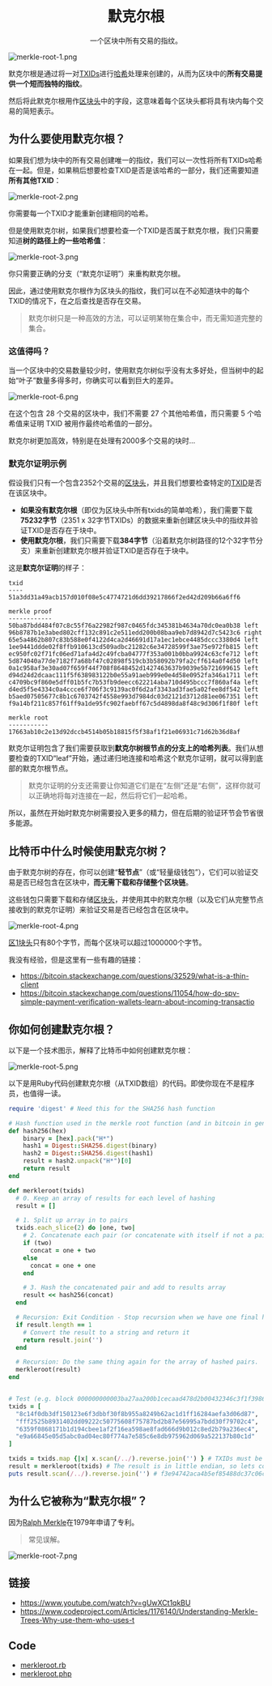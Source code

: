 # <center>默克尔根</center>
<center>一个区块中所有交易的指纹。</center>

![merkle-root-1.png](img/merkle-root-1.png)

默克尔根是通过将一对[TXIDs](../../../Transaction/TXID/TXID.md)进行[哈希](../../../Other/Hash%20Function/Hash%20Function.md)处理来创建的，从而为区块中的**所有交易提供一个短而独特的指纹**。

然后将此默克尔根用作[区块头](../../block-header/block-header.md)中的字段，这意味着每个区块头都将具有块内每个交易的简短表示。

## 为什么要使用默克尔根？

如果我们想为块中的所有交易创建唯一的指纹，我们可以一次性将所有TXIDs哈希在一起。但是，如果稍后想要检查TXID是否是该哈希的一部分，我们还需要知道**所有其他TXID**：

![merkle-root-2.png](img/merkle-root-2.png)

你需要每一个TXID才能重新创建相同的哈希。

但是使用默克尔树，如果我们想要检查一个TXID是否属于默克尔根，我们只需要知道**树的路径上的一些哈希值**：

![merkle-root-3.png](img/merkle-root-3.png)

你只需要正确的分支（“默克尔证明”）来重构默克尔根。

因此，通过使用默克尔根作为区块头的指纹，我们可以在不必知道块中的每个TXID的情况下，在之后查找是否存在交易。

>默克尔树只是一种高效的方法，可以证明某物在集合中，而无需知道完整的集合。

### 这值得吗？

当一个区块中的交易数量较少时，使用默克尔树似乎没有太多好处，但当树中的起始“叶子”数量多得多时，你确实可以看到巨大的差异。

![merkle-root-6.png](img/merkle-root-6.png)

在这个包含 28 个交易的区块中，我们不需要 27 个其他哈希值，而只需要 5 个哈希值来证明 TXID 被用作最终哈希值的一部分。

默克尔树更加高效，特别是在处理有2000多个交易的块时...

### 默克尔证明示例

假设我们只有一个包含2352个交易的[区块头](../block-header.md)，并且我们想要检查特定的[TXID](../../../Transaction/TXID/TXID.md)是否在该区块中。

* **如果没有默克尔根**（即仅为区块头中所有txids的简单哈希），我们需要下载**75232字节**（2351 x 32字节TXIDs）的数据来重新创建区块头中的指纹并验证TXID是否存在于块中。
* **使用默克尔根**，我们只需要下载**384字节**（沿着默克尔树路径的12个32字节分支）来重新创建默克尔根并验证TXID是否存在于块中。

这是**默克尔证明**的样子：
```
txid
----
51a3dd31a49acb157d010f08e5c4774721d6dd39217866f2ed42d209b66a6ff6

merkle proof
------------
50ba87bdd484f07c8c55f76a22982f987c0465fdc345381b4634a70dc0ea0b38 left
96b8787b1e3abed802cff132c891c2e511edd200b08baa9eb7d8942d7c5423c6 right
65e5a4862b807c83b588e0f4122d4ca2d46691d17a1ec1ebce4485dccc3380d4 left
1ee9441ddde02f8ffb910613cd509adbc21282c6e34728599f3ae75e972fb815 left
ec950fc02f71fc06ed71afa4d2c49fcba04777f353a001b0bba9924c63cfe712 left
5d874040a77de7182f7a68bf47c02898f519cb3b58092b79fa2cff614a0f4d50 left
0a1c958af3e30ad07f659f44f708f8648452d1427463637b9039e5b721699615 left
d94d24d2dcaac111f5f638983122b0e55a91aeb999e0e4d58e0952fa346a1711 left
c4709bc9f860e5dff01b5fc7b53fb9deecc622214aba710d495bccc7f860af4a left
d4ed5f5e4334c0a4ccce6f706f3c9139ac0f6d2af3343ad3fae5a02fee8df542 left
b5aed07505677c8b1c6703742f4558e993d7984dc03d2121d3712d81ee067351 left
f9a14bf211c857f61ff9a1de95fc902faebff67c5d4898da8f48c9d306f1f80f left

merkle root
-----------
17663ab10c2e13d92dccb4514b05b18815f5f38af1f21e06931c71d62b36d8af
```

默克尔证明包含了我们需要获取到**默克尔树根节点的分支上的哈希列表**。我们从想要检查的TXID“leaf”开始，通过递归地连接和哈希这个默克尔证明，就可以得到底部的默克尔根节点。

>默克尔证明的分支还需要让你知道它们是在“左侧”还是“右侧”，这样你就可以正确地将每对连接在一起，然后将它们一起哈希。

所以，虽然在开始时默克尔树需要投入更多的精力，但在后期的验证环节会节省很多能源。

## 比特币中什么时候使用默克尔树？

由于默克尔树的存在，你可以创建“**轻节点**”（或“轻量级钱包”），它们可以验证交易是否已经包含在区块中，**而无需下载和存储整个区块链**。

这些钱包只需要下载和存储[区块头](../block-header.md)，并使用其中的默克尔根（以及它们从完整节点接收到的默克尔证明）来验证交易是否已经包含在区块中。

![merkle-root-4.png](img/merkle-root-4.png)

[区1块头](../block-header.md)只有80个字节，而每个区块可以超过1000000个字节。

我没有经验，但是这里有一些有趣的链接：
* https://bitcoin.stackexchange.com/questions/32529/what-is-a-thin-client
* https://bitcoin.stackexchange.com/questions/11054/how-do-spv-simple-payment-verification-wallets-learn-about-incoming-transactio

## 你如何创建默克尔根？

以下是一个技术图示，解释了比特币中如何创建默克尔根：

![merkle-root-5.png](img/merkle-root-5.png)

以下是用Ruby代码创建默克尔根（从TXID数组）的代码。即使你现在不是程序员，也值得一读。

```ruby
require 'digest' # Need this for the SHA256 hash function

# Hash function used in the merkle root function (and in bitcoin in general)
def hash256(hex)
    binary = [hex].pack("H*")
    hash1 = Digest::SHA256.digest(binary)
    hash2 = Digest::SHA256.digest(hash1)
    result = hash2.unpack("H*")[0]
    return result
end

def merkleroot(txids)
  # 0. Keep an array of results for each level of hashing
  result = []

  # 1. Split up array in to pairs
  txids.each_slice(2) do |one, two|
    # 2. Concatenate each pair (or concatenate with itself if not a pair)
    if (two)
      concat = one + two
    else
      concat = one + one
    end

    # 3. Hash the concatenated pair and add to results array
    result << hash256(concat)
  end

  # Recursion: Exit Condition - Stop recursion when we have one final hash result.
  if result.length == 1
    # Convert the result to a string and return it
    return result.join('')
  end

  # Recursion: Do the same thing again for the array of hashed pairs.
  merkleroot(result)
end


# Test (e.g. block 000000000003ba27aa200b1cecaad478d2b00432346c3f1f3986da1afd33e506)
txids = [
  "8c14f0db3df150123e6f3dbbf30f8b955a8249b62ac1d1ff16284aefa3d06d87",
  "fff2525b8931402dd09222c50775608f75787bd2b87e56995a7bdd30f79702c4",
  "6359f0868171b1d194cbee1af2f16ea598ae8fad666d9b012c8ed2b79a236ec4",
  "e9a66845e05d5abc0ad04ec80f774a7e585c6e8db975962d069a522137b80c1d"
]

txids = txids.map {|x| x.scan(/../).reverse.join('') } # TXIDs must be in little endian
result = merkleroot(txids) # The result is in little endian, so lets convert it back to big endian...
puts result.scan(/../).reverse.join('') # f3e94742aca4b5ef85488dc37c06c3282295ffec960994b2c0d5ac2a25a95766
```

## 为什么它被称为“默克尔根”？
因为[Ralph Merkle](https://en.wikipedia.org/wiki/Ralph_Merkle)在1979年申请了专利。

>常见误解。

![merkle-root-7.png](img/merkle-root-7.png)

## 链接
* https://www.youtube.com/watch?v=gUwXCt1qkBU
* https://www.codeproject.com/Articles/1176140/Understanding-Merkle-Trees-Why-use-them-who-uses-t
  
##  Code
* [merkleroot.rb](https://github.com/in3rsha/learnmeabitcoin-code/blob/master/merkleroot.rb)
* [merkleroot.php](https://github.com/in3rsha/learnmeabitcoin-code/blob/master/merkleroot.php)